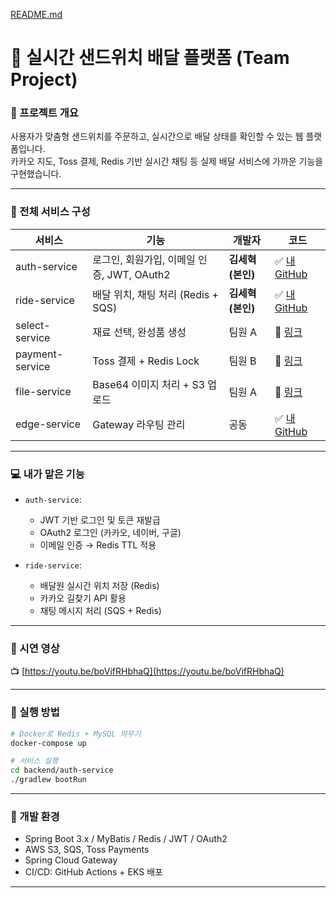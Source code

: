 [README.md](https://github.com/user-attachments/files/21572637/README.md)
# 🥪 실시간 샌드위치 배달 플랫폼 (Team Project)

### 📌 프로젝트 개요
사용자가 맞춤형 샌드위치를 주문하고, 실시간으로 배달 상태를 확인할 수 있는 웹 플랫폼입니다.  
카카오 지도, Toss 결제, Redis 기반 실시간 채팅 등 실제 배달 서비스에 가까운 기능을 구현했습니다.

---

### 🧱 전체 서비스 구성

| 서비스 | 기능 | 개발자 | 코드 |
|--------|------|--------|------|
| auth-service | 로그인, 회원가입, 이메일 인증, JWT, OAuth2 | **김세혁(본인)** | ✅ [내 GitHub](https://github.com/KimSe-hyuk/auth-service) |
| ride-service | 배달 위치, 채팅 처리 (Redis + SQS) | **김세혁(본인)** | ✅ [내 GitHub](https://github.com/KimSe-hyuk/ride-service) |
| select-service | 재료 선택, 완성품 생성 | 팀원 A | 🔗 [링크](https://github.com/ChoDaeKyung/select-service) |
| payment-service | Toss 결제 + Redis Lock | 팀원 B | 🔗 [링크](https://github.com/ChoDaeKyung/payment-service) |
| file-service | Base64 이미지 처리 + S3 업로드 | 팀원 A | 🔗 [링크](https://github.com/ChoDaeKyung/file-service) |
| edge-service | Gateway 라우팅 관리 | 공동 | ✅ [내 GitHub](https://github.com/KimSe-hyuk/edge-service) |

---

### 💻 내가 맡은 기능

- `auth-service`:  
  - JWT 기반 로그인 및 토큰 재발급  
  - OAuth2 로그인 (카카오, 네이버, 구글)  
  - 이메일 인증 → Redis TTL 적용  

- `ride-service`:  
  - 배달원 실시간 위치 저장 (Redis)  
  - 카카오 길찾기 API 활용  
  - 채팅 메시지 처리 (SQS + Redis)  

---

### 🔗 시연 영상  
📺 [https://youtu.be/boVifRHbhaQ](https://youtu.be/boVifRHbhaQ)

---

### 🚀 실행 방법
```bash
# Docker로 Redis + MySQL 띄우기
docker-compose up

# 서비스 실행
cd backend/auth-service
./gradlew bootRun
```

---

### 🧠 개발 환경

- Spring Boot 3.x / MyBatis / Redis / JWT / OAuth2
- AWS S3, SQS, Toss Payments
- Spring Cloud Gateway
- CI/CD: GitHub Actions + EKS 배포

---
